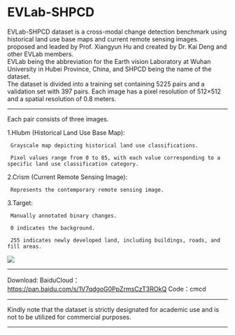 # EVLab-SHPCD 
EVLab-SHPCD dataset is a cross-modal change detection benchmark using historical land use base maps and current remote sensing images.  proposed and leaded by Prof. Xiangyun Hu and created by Dr. Kai Deng and other EVLab members.  
EVLab being the abbreviation for the Earth vision Laboratory at Wuhan University in Hubei Province, China, and SHPCD being the name of the dataset.  
The dataset is divided into a training set containing 5225 pairs and a validation set with 397 pairs. 
Each image has a pixel resolution of 512×512 and a spatial resolution of 0.8 meters.  
***
Each pair consists of three images.

  1.Hlubm (Historical Land Use Base Map):
  
     Grayscale map depicting historical land use classifications.
    
     Pixel values range from 0 to 85, with each value corresponding to a specific land use classification category.
    
  2.Crism (Current Remote Sensing Image):
  
     Represents the contemporary remote sensing image.
    
  3.Target:
  
     Manually annotated binary changes.
    
     0 indicates the background.
    
     255 indicates newly developed land, including buildings, roads, and fill areas.
![](https://github.com/whudk/EVLab-SHPCD/blob/main/images/evlab_shpcd.png)
***
Download:
BaiduCloud：https://pan.baidu.com/s/1V7qdgoG0PpZrmsCzT3ROkQ
Code：cmcd 
***
Kindly note that the dataset is strictly designated for academic use and is not to be utilized for commercial purposes.
***
